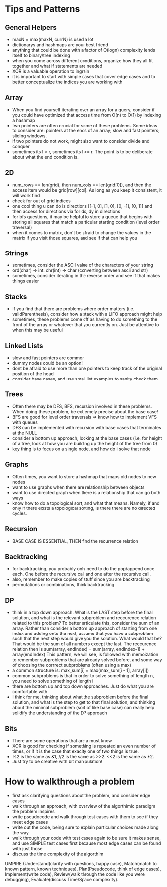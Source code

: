 # Tips and Patterns

## General Helpers
 - maxN = max(maxN, currN) is used a lot
 - dictionarys and hashmaps are your best friend
 - anything that could be done with a factor of O(logn) complexity lends itself to binary/tree indexing
 - when you come across different conditions, organize how they all fit together and what if statements are needed
 - XOR is a valuable operation to ingrain
 - it is important to start with simple cases that cover edge cases and to better conceptualize the indices you are working with
## Array
 - When you find yourself iterating over an array for a query, consider if you could have optimized that access time from O(n) to O(1) by indexing a hashmap
 - two pointers are often crucial for some of these problems. Some ideas to consider are: pointers at the ends of an array; slow and fast pointers; sliding windows.
 - if two pointers do not work, might also want to consider divide and conquer
 - sometimes its l < r, sometimes its l <= r. The point is to be deliberate about what the end condition is.


## 2D
 - num_rows == len(grid), then num_cols == len(grid[0]), and then the access item would be grid[row][col]. As long as you keep it consistent, it will work find
 - check for out of grid indices
 - one cool thing u can do is directions [[-1, 0], [1, 0], [0, -1], [0, 1]] and then access for directions via for dx, dy in directions
 - for bfs questions, it may be helpful to store a queue that begins with storing all squares that match a particular starting condition (level order traversal)
 - when it comes to matrix, don't be afraid to change the values in the matrix if you visit those squares, and see if that can help you

## Strings
 - sometimes, consider the ASCII value of the characters of your string
 - ord(char) -> int. chr(int) -> char (converting between ascii and str)
 - sometimes, consider iterating in the reverse order and see if that makes things easier
## Stacks
 - If you find that there are problems where order matters (i.e. validParenthesis), consider how a stack with a LIFO approach might help
 - sometimes, these problems come off as having to do something to the front of the array or whatever that you currently on. Just be attentive to when this may be useful

## Linked Lists
 - slow and fast pointers are common
 - dummy nodes could be an option!
 - dont be afraid to use more than one pointers to keep track of the original position of the head
 - consider base cases, and use small list examples to sanity check them
## Trees
 -  Often there may be DFS, BFS, recursion involved in these problems. When doing these problem, be extremely precise about the base case!
 - BFS are good for level order traversals => know how to implement VFS with queues
 - DFS can be implemented with recursion with base cases that terminates at the NULL
 - consider a bottom up approach, looking at the base cases (i.e, for height of a tree, look at how you are building up the height of the tree from 0)
 - key thing is to focus on a single node, and how do i solve that node

## Graphs
 - Often times, you want to store a hashmap that maps old nodes to new nodes
 - want to use graphs when there are relationship between objects
 - want to use directed graph when there is a relationship that can go both ways
 - know how to do a topological sort, and what that means. Namely, if and only if there exists a topological sorting, is there there are no directed cycles. 

## Recursion
 - BASE CASE IS ESSENTIAL, THEN find the recurrence relation

 ## Backtracking
 - for backtracking, you probably only need to do the pop/append once each. One before the recursive call and one after the recursive call.
 - also, remember to make copies of stuff since you are backtracking
 - permutations or combinations, think backtracking
## DP
 - think in a top down approach. What is the LAST step before the final solution, and what is the relevant subproblem and reccurence relation related to this problem? To better articulate this, consider the sum of an array. Rather than consider a bottom up approach of starting from one index and adding onto the next, assume that you have a subproblem such that the next step would give you the solution. What would that be? That would be the sum of all numbers except the last. The reccurence relation then is sum(array, endIndex) = sum(array, endIndex-1) + array(endIndex) This pattern, we will see, is followed with memoization to remember subproblems that are already solved before, and some way of choosing the corrrect subproblems (often using a max) 
 - a common structure is: max_sum[i] = max(max_sum[i - 1], array[i])
 - common subproblems is that in order to solve something of length n, you need to solve something of length i
 - there are bottom up and top down approaches. Just do what you are comfortable with
 - I think for me, thinking about what the subproblem before the final solution, and what is the step to get to that final solution, and thinking about the minimal subproblem (sort of like base case) can really help solidify the understanding of the DP approach

 ## Bits
 - There are some operations that are a must know
 - XOR is good for checking if something is repeated an even number of times, or if it is the case that exaclty one of two things is true.
 - %2 is the same as &1, //2 is the same as >>2. <<2 is the same as *2. 
 - Just try to be creative with bit manipulation!
# How to walkthrough a problem
 - first ask clarifying questions about the problem, and consider edge cases
 - walk through an approach, with overview of the algorthimic paradigm the problem inspires
 - write pseudocode and walk through test cases with them to see if they meet edge cases
 - write out the code, being sure to explain particular choices made along the way
 - walk through your code with test cases again to be sure it makes sense, and use SIMPLE test cases first because most edge cases can be found with just those
 - discuss the time complexity of the algorthim

 UMPIRE (Understand(clarify with questions, happy case), Match(match to known pattern, known techniques), Plan(Pseudocode, think of edge cases), Implement(write code), Review(walk through the code like you were debugging), Evaluate(discuss Time/Space complexity).